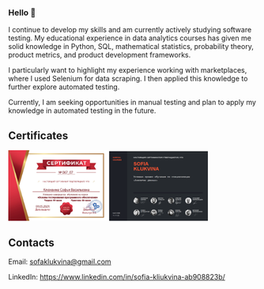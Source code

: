 ### Hello 👋
I continue to develop my skills and am currently actively studying software testing. My educational experience in data analytics courses has given me solid knowledge in Python, SQL, mathematical statistics, probability theory, product metrics, and product development frameworks.

I particularly want to highlight my experience working with marketplaces, where I used Selenium for data scraping. I then applied this knowledge to further explore automated testing.

Currently, I am seeking opportunities in manual testing and plan to apply my knowledge in automated testing in the future.

## Certificates
<img src="Be-tester.jpg" alt="Certificate" width="200"/> <img src="Karpov_courses.png" alt="Certificate" width="200"/>

## Contacts
Email: sofaklukvina@gmail.com

LinkedIn: https://www.linkedin.com/in/sofia-kliukvina-ab908823b/
